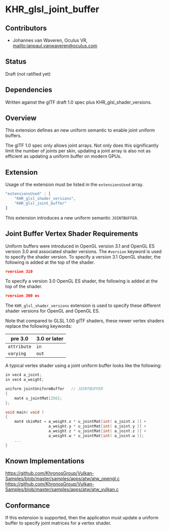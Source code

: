 # KHR\_glsl\_joint\_buffer

## Contributors

* Johannes van Waveren, Oculus VR, <mailto:janpaul.vanwaveren@oculus.com>

## Status

Draft (not ratified yet)

## Dependencies

Written against the glTF draft 1.0 spec plus KHR_glsl_shader_versions.

## Overview

This extension defines an new uniform semantic to enable joint uniform buffers.

The glTF 1.0 spec only allows joint arrays.
Not only does this significantly limit the number of joints per skin,
updating a joint array is also not as efficient as updating a uniform buffer on modern GPUs.

## Extension

Usage of the extension must be listed in the `extensionsUsed` array.

```javascript
"extensionsUsed" : [
    "KHR_glsl_shader_versions",
    "KHR_glsl_joint_buffer"
]
```

This extension introduces a new uniform semantic `JOINTBUFFER`.

## Joint Buffer Vertex Shader Requirements

Uniform buffers were introduced in OpenGL version 3.1 and OpenGL ES version 3.0 and associated shader versions.
The `#version` keyword is used to specify the shader version.
To specify a version 3.1 OpenGL shader, the following is added at the top of the shader.

```C
#version 310
```

To specify a version 3.0 OpenGL ES shader, the following is added at the top of the shader.

```C
#version 300 es
```

The `KHR_glsl_shader_versions` extension is used to specify these different shader versions for OpenGL and OpenGL ES.

Note that compared to GLSL 1.00 glTF shaders, these newer vertex shaders replace the following keywords:

pre 3.0     | 3.0 or later
------------|---------------------
`attribute` | `in`
`varying`   | `out`

A typical vertex shader using a joint uniform buffer looks like the following:

```C
in vec4 a_joint;
in vec4 a_weight;

uniform jointUniformBuffer   // JOINTBUFFER
{
	mat4 u_jointMat[256];
};

void main( void )
{
    mat4 skinMat = a_weight.x * u_jointMat[int( a_joint.x )] +
                   a_weight.y * u_jointMat[int( a_joint.y )] +
                   a_weight.z * u_jointMat[int( a_joint.z )] +
                   a_weight.w * u_jointMat[int( a_joint.w )];
    ...
}
```

## Known Implementations

https://github.com/KhronosGroup/Vulkan-Samples/blob/master/samples/apps/atw/atw_opengl.c
https://github.com/KhronosGroup/Vulkan-Samples/blob/master/samples/apps/atw/atw_vulkan.c

## Conformance

If this extension is supported, then the application must update a uniform buffer to
specify joint matrices for a vertex shader.
